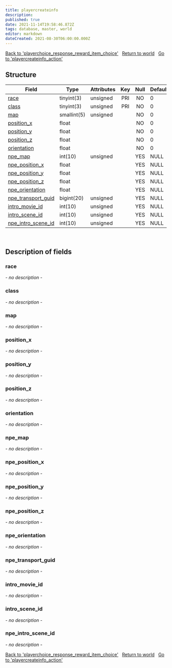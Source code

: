 ```yaml
---
title: playercreateinfo
description: 
published: true
date: 2021-11-14T19:58:46.872Z
tags: database, master, world
editor: markdown
dateCreated: 2021-08-30T06:00:00.000Z
---
```


<a href="https://trinitycore.info/en/database/master/world/playerchoice_response_reward_item_choice" class="mt-5 v-btn v-btn--depressed v-btn--flat v-btn--outlined theme--light v-size--default darkblue--text text--lighten-3"><span class="v-btn__content"><i aria-hidden="true" class="v-icon notranslate v-icon--left mdi mdi-arrow-left theme--light"></i><span>Back to 'playerchoice_response_reward_item_choice'</span></span></a>&nbsp;&nbsp;&nbsp;<a href="https://trinitycore.info/en/database/master/world/home" class="mt-5 v-btn v-btn--depressed v-btn--flat v-btn--outlined theme--light v-size--default darkblue--text text--lighten-3"><span class="v-btn__content"><i aria-hidden="true" class="v-icon notranslate v-icon--left mdi mdi-home-outline theme--light"></i><span>Return to world</span></span></a>&nbsp;&nbsp;&nbsp;<a href="https://trinitycore.info/en/database/master/world/playercreateinfo_action" class="mt-5 v-btn v-btn--depressed v-btn--flat v-btn--outlined theme--light v-size--default darkblue--text text--lighten-3"><span class="v-btn__content"><span>Go to 'playercreateinfo_action'</span><i aria-hidden="true" class="v-icon notranslate v-icon--right mdi mdi-arrow-right theme--light"></i></span></a>

## Structure

| Field | Type | Attributes | Key | Null | Default | Extra | Comment |
| --- | --- | --- | :---: | :---: | --- | --- | --- |
| [race](#race) | tinyint(3) | unsigned | PRI | NO | 0 |  |  |
| [class](#class) | tinyint(3) | unsigned | PRI | NO | 0 |  |  |
| [map](#map) | smallint(5) | unsigned |  | NO | 0 |  |  |
| [position_x](#position_x) | float |  |  | NO | 0 |  |  |
| [position_y](#position_y) | float |  |  | NO | 0 |  |  |
| [position_z](#position_z) | float |  |  | NO | 0 |  |  |
| [orientation](#orientation) | float |  |  | NO | 0 |  |  |
| [npe_map](#npe_map) | int(10) | unsigned |  | YES | NULL |  |  |
| [npe_position_x](#npe_position_x) | float |  |  | YES | NULL |  |  |
| [npe_position_y](#npe_position_y) | float |  |  | YES | NULL |  |  |
| [npe_position_z](#npe_position_z) | float |  |  | YES | NULL |  |  |
| [npe_orientation](#npe_orientation) | float |  |  | YES | NULL |  |  |
| [npe_transport_guid](#npe_transport_guid) | bigint(20) | unsigned |  | YES | NULL |  |  |
| [intro_movie_id](#intro_movie_id) | int(10) | unsigned |  | YES | NULL |  |  |
| [intro_scene_id](#intro_scene_id) | int(10) | unsigned |  | YES | NULL |  |  |
| [npe_intro_scene_id](#npe_intro_scene_id) | int(10) | unsigned |  | YES | NULL |  |  |
&nbsp;
## Description of fields

### race
*- no description -*
&nbsp;

### class
*- no description -*
&nbsp;

### map
*- no description -*
&nbsp;

### position_x
*- no description -*
&nbsp;

### position_y
*- no description -*
&nbsp;

### position_z
*- no description -*
&nbsp;

### orientation
*- no description -*
&nbsp;

### npe_map
*- no description -*
&nbsp;

### npe_position_x
*- no description -*
&nbsp;

### npe_position_y
*- no description -*
&nbsp;

### npe_position_z
*- no description -*
&nbsp;

### npe_orientation
*- no description -*
&nbsp;

### npe_transport_guid
*- no description -*
&nbsp;

### intro_movie_id
*- no description -*
&nbsp;

### intro_scene_id
*- no description -*
&nbsp;

### npe_intro_scene_id
*- no description -*
&nbsp;

<a href="https://trinitycore.info/en/database/master/world/playerchoice_response_reward_item_choice" class="mt-5 v-btn v-btn--depressed v-btn--flat v-btn--outlined theme--light v-size--default darkblue--text text--lighten-3"><span class="v-btn__content"><i aria-hidden="true" class="v-icon notranslate v-icon--left mdi mdi-arrow-left theme--light"></i><span>Back to 'playerchoice_response_reward_item_choice'</span></span></a>&nbsp;&nbsp;&nbsp;<a href="https://trinitycore.info/en/database/master/world/home" class="mt-5 v-btn v-btn--depressed v-btn--flat v-btn--outlined theme--light v-size--default darkblue--text text--lighten-3"><span class="v-btn__content"><i aria-hidden="true" class="v-icon notranslate v-icon--left mdi mdi-home-outline theme--light"></i><span>Return to world</span></span></a>&nbsp;&nbsp;&nbsp;<a href="https://trinitycore.info/en/database/master/world/playercreateinfo_action" class="mt-5 v-btn v-btn--depressed v-btn--flat v-btn--outlined theme--light v-size--default darkblue--text text--lighten-3"><span class="v-btn__content"><span>Go to 'playercreateinfo_action'</span><i aria-hidden="true" class="v-icon notranslate v-icon--right mdi mdi-arrow-right theme--light"></i></span></a>

